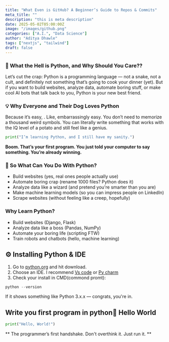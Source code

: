 ```yaml
---
title: "What Even is GitHub? A Beginner’s Guide to Repos & Commits"
meta_title: ""
description: "this is meta description"
date: 2025-05-02T05:00:00Z
image: "/images/github.png"
categories: ["A.I.", "Data Science"]
author: "Aditya Dhawle"
tags: ["nextjs", "tailwind"]
draft: false
---
```




### 🐍 What the Hell is Python, and Why Should You Care??

Let’s cut the crap: Python is a programming language — not a snake, not a cult, and definitely not something that’s going to cook your dinner (yet). But if you want to build websites, analyze data, automate boring stuff, or make cool AI bots that talk back to you, Python is your new best friend.
### 💡 Why Everyone and Their Dog Loves Python

<p>Because it’s easy, . Like, embarrassingly easy.
You don’t need to memorize a thousand weird symbols. You can literally write something that works with the IQ level of a potato and still feel like a genius.</p>


```python
print("I’m learning Python, and I still have my sanity.")

```
**Boom. That’s your first program. You just told your computer to say something. You’re already winning.**


### 🔧 So What Can You Do With Python?
- Build websites (yes, real ones people actually use)
- Automate boring crap (rename 1000 files? Python does it)
- Analyze data like a wizard (and pretend you're smarter than you are)
- Make machine learning models (so you can impress people on LinkedIn)
- Scrape websites (without feeling like a creep, hopefully)

### Why Learn Python?
- Build websites (Django, Flask)
- Analyze data like a boss (Pandas, NumPy)
- Automate your boring life (scripting FTW)
- Train robots and chatbots (hello, machine learning)

## ⚙️ Installing Python & IDE

1. Go to [python.org](https://www.python.org/downloads/) and hit download.
2. Choose an IDE. I recommend [Vs code](https://code.visualstudio.com/download) or [Py charm](https://www.jetbrains.com/pycharm/download/?section=windows)
3. Check your install in CMD(commond promt):

```python
python --version

```
<p>If it shows something like Python 3.x.x — congrats, you're in.</p>

##  Write you first program in python👋 Hello World

```python
print("Hello, World!")

```
** The programmer’s first handshake. Don't overthink it. Just run it. **

```
